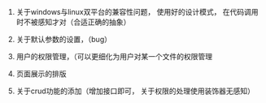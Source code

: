 1. 关于windows与linux双平台的兼容性问题， 使用好的设计模式， 在代码调用时不被感知才对（合适正确的抽象）

2. 关于默认参数的设置，（bug）

3. 用户的权限管理，（可以更细化为用户对某一个文件的权限管理

4. 页面展示的排版

5. 关于crud功能的添加（增加接口即可， 关于权限的处理使用装饰器无感知）